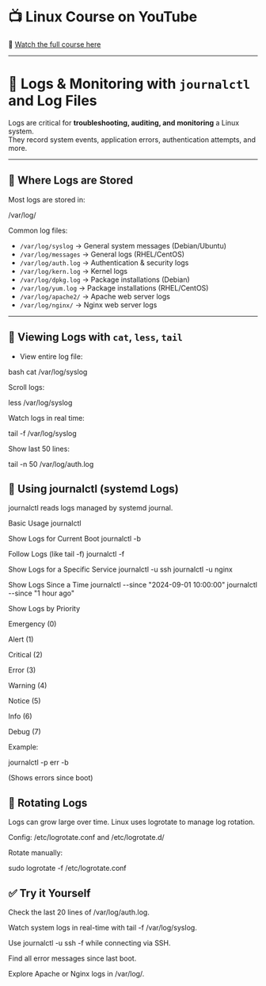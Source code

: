 # 📺 Linux Course on YouTube  
🎥 [Watch the full course here](https://youtu.be/tdxQ0O1qu9U?list=PLJB9b1bbB85HR7xXgpuWTibPWTprBEVi0)

---

# 📑 Logs & Monitoring with `journalctl` and Log Files

Logs are critical for **troubleshooting, auditing, and monitoring** a Linux system.  
They record system events, application errors, authentication attempts, and more.

---

## 📌 Where Logs are Stored

Most logs are stored in:

/var/log/


Common log files:
- `/var/log/syslog` → General system messages (Debian/Ubuntu)  
- `/var/log/messages` → General logs (RHEL/CentOS)  
- `/var/log/auth.log` → Authentication & security logs  
- `/var/log/kern.log` → Kernel logs  
- `/var/log/dpkg.log` → Package installations (Debian)  
- `/var/log/yum.log` → Package installations (RHEL/CentOS)  
- `/var/log/apache2/` → Apache web server logs  
- `/var/log/nginx/` → Nginx web server logs  

---

## 📌 Viewing Logs with `cat`, `less`, `tail`

- View entire log file:

bash
cat /var/log/syslog


Scroll logs:

less /var/log/syslog


Watch logs in real time:

tail -f /var/log/syslog


Show last 50 lines:

tail -n 50 /var/log/auth.log

## 📌 Using journalctl (systemd Logs)

journalctl reads logs managed by systemd journal.

Basic Usage
journalctl

Show Logs for Current Boot
journalctl -b

Follow Logs (like tail -f)
journalctl -f

Show Logs for a Specific Service
journalctl -u ssh
journalctl -u nginx

Show Logs Since a Time
journalctl --since "2024-09-01 10:00:00"
journalctl --since "1 hour ago"

Show Logs by Priority

Emergency (0)

Alert (1)

Critical (2)

Error (3)

Warning (4)

Notice (5)

Info (6)

Debug (7)

Example:

journalctl -p err -b


(Shows errors since boot)

## 📌 Rotating Logs

Logs can grow large over time. Linux uses logrotate to manage log rotation.

Config: /etc/logrotate.conf and /etc/logrotate.d/

Rotate manually:

sudo logrotate -f /etc/logrotate.conf

## ✅ Try it Yourself

Check the last 20 lines of /var/log/auth.log.

Watch system logs in real-time with tail -f /var/log/syslog.

Use journalctl -u ssh -f while connecting via SSH.

Find all error messages since last boot.

Explore Apache or Nginx logs in /var/log/.